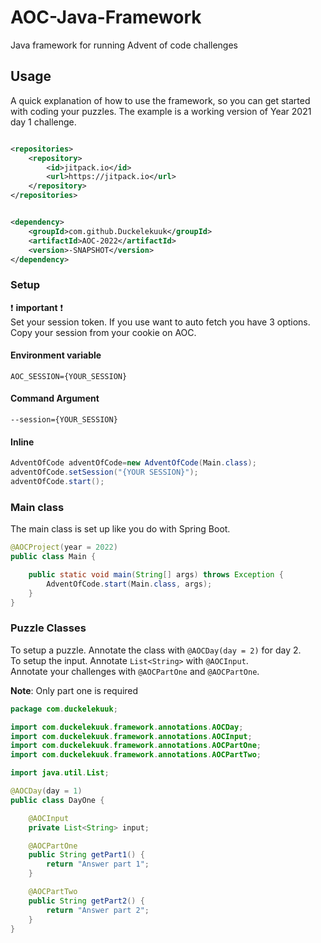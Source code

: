 # AOC-Java-Framework

Java framework for running Advent of code challenges

## Usage

A quick explanation of how to use the framework, so you can get started with coding your puzzles.
The example is a working version of Year 2021 day 1 challenge.

```xml

<repositories>
    <repository>
        <id>jitpack.io</id>
        <url>https://jitpack.io</url>
    </repository>
</repositories>
```

```xml

<dependency>
    <groupId>com.github.Duckelekuuk</groupId>
    <artifactId>AOC-2022</artifactId>
    <version>-SNAPSHOT</version>
</dependency>
```

### Setup

❗ **important** ❗  
Set your session token. If you use want to auto fetch you have 3 options. Copy your session from your cookie on AOC.

#### Environment variable
```
AOC_SESSION={YOUR_SESSION}
```

#### Command Argument
```
--session={YOUR_SESSION}
```

#### Inline
```java
AdventOfCode adventOfCode=new AdventOfCode(Main.class);
adventOfCode.setSession("{YOUR SESSION}");
adventOfCode.start();
```

### Main class

The main class is set up like you do with Spring Boot.

```java
@AOCProject(year = 2022)
public class Main {

    public static void main(String[] args) throws Exception {
        AdventOfCode.start(Main.class, args);
    }
}
```
### Puzzle Classes
To setup a puzzle. Annotate the class with ``@AOCDay(day = 2)`` for day 2.  
To setup the input. Annotate ``List<String>`` with ``@AOCInput``.  
Annotate your challenges with ``@AOCPartOne`` and ``@AOCPartOne``.  

**Note**: Only part one is required
```java
package com.duckelekuuk;

import com.duckelekuuk.framework.annotations.AOCDay;
import com.duckelekuuk.framework.annotations.AOCInput;
import com.duckelekuuk.framework.annotations.AOCPartOne;
import com.duckelekuuk.framework.annotations.AOCPartTwo;

import java.util.List;

@AOCDay(day = 1)
public class DayOne {

    @AOCInput
    private List<String> input;

    @AOCPartOne
    public String getPart1() {
        return "Answer part 1";
    }

    @AOCPartTwo
    public String getPart2() {
        return "Answer part 2";
    }
}
```